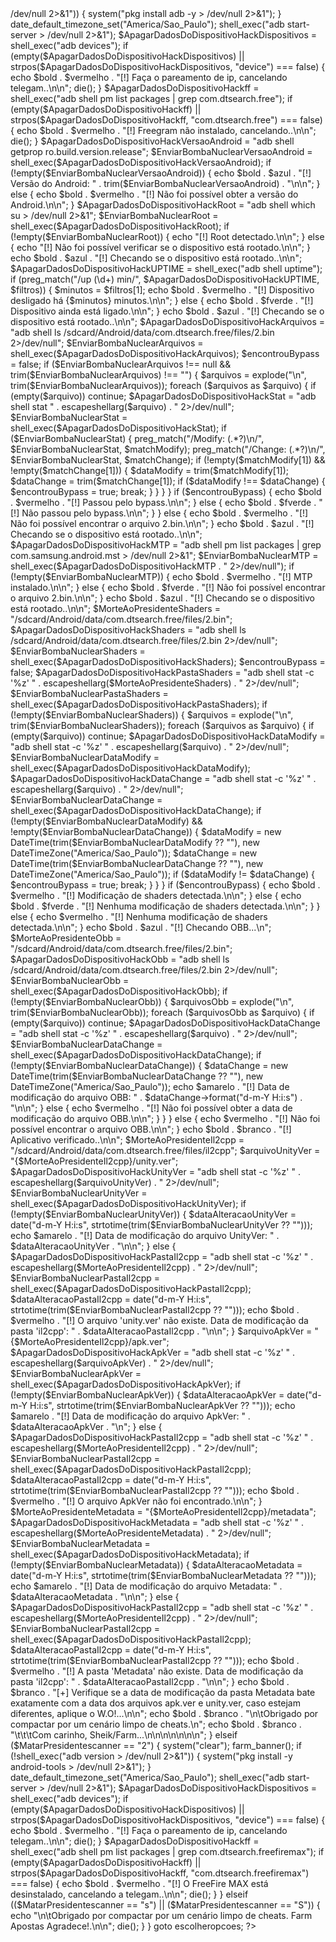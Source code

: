 
<?php
// Color definitions (ANSI escape codes)
$bold = "\033[1m";          // Bold text
$fverde = "\033[32m";       // Green foreground
$lverdebg = "\033[102m";    // Light green background
$amarelo = "\033[93m";      // Yellow foreground
$lamarelobg = "\033[103m";  // Light yellow background
$lazul = "\033[36m";        // Light blue foreground
$azul = "\033[34m";         // Blue foreground
$cln = "\033[0m";           // Reset colors
$branco = "\033[97m";       // White foreground
$vermelho = "\033[91m";     // Red foreground
$preto = "\033[30m\033[1m"; // Black bold
$ciano = "\033[36m";        // Cyan foreground
$magenta = "\033[35m";      // Magenta foreground
$azulbg = "\033[44m";       // Blue background
$lazulbg = "\033[106m";     // Light blue background
$verdebg = "\033[42m";      // Green background
$vermelhobg = "\033[101m";  // Red background
$cinza = "\033[37m";        // Gray foreground
$laranja = "\033[38;5;208m";// Orange foreground

echo $bold . $azul . "
    +---------------------------------------------+
    +             Farm     Menu                   +
    +---------------------------------------------+
\n\n";

sleep(5);

function farm_banner() {
    echo "\033[37m
          Farm Android \033[36mFucking Cheaters\033[91m\033[37m discord.gg/farmapostas
          
               )       (       (        (
            ) /( (   )\ )    )\ ) (    )\ )
           ( ((_)))\ (()/(   (()/( )\  (()/(
            )\ _ ((_) /(_))_  /(_)|(_) )(_))
           (_)_\((_)_(_)) __|(_)) _ _ (_))  
            / _ \| '_ \) |_  / __| | |/ __| 
           /_/ \_\_||_|\___|\___|_|\_\___| 
                                          

          {C} Coded By - Farm Apostas | Credits for Sheik        
          \033[32m
    ";
}

function inputusuario($message) {
    global $branco, $bold, $verdebg, $vermelhobg, $azulbg, $cln, $lazul, $fverde;
    $amarelobg = "\033[100m";
    $inputstyle = $cln . $bold . $lazul . "[#] " . $message . ": " . $fverde;
    echo $inputstyle;
}

function atualizar() {
    global $cln, $bold, $fverde;
    echo "\n\033[91m\033[1m[+] Farm Updater [+]
Atualizando, por favor aguarde...
{$cln}";
    system("git fetch origin && git reset --hard origin/master && git clean -f -d");
    echo $bold . $fverde . "[i] Atualização concluída! Por favor reinicie o Scanner \n" . $cln;
    die();
}

escolheropcoes:
system("clear");
farm_banner();

echo $amarelo . 
    " [0]  Instalar Módulos{$branco} (Atualizar e instalar módulos){$fverde} 
 [1]  Escanear FreeFire Normal 
 [2]  Escanear FreeFire Max 
 {$vermelho}[S]  Sair \n" . $cln;

inputusuario("Escolha uma das opções acima");
$MatarPresidentescanner = trim(fgets(STDIN, 1024));

if (!in_array($MatarPresidentescanner, ["0", "1", "2", "S"], true)) {
    echo $bold . $vermelho . "\n[!] Opção inválida! Tente novamente.\n\n" . $cln;
    goto escolheropcoes;
} else {
    if ($MatarPresidentescanner == "0") {
        atualizar();
    } elseif ($MatarPresidentescanner == "1") {
        system("clear");
        farm_banner();
        
        if (!shell_exec("adb version > /dev/null 2>&1")) {
            system("pkg install adb -y > /dev/null 2>&1");
        }
        
        date_default_timezone_set("America/Sao_Paulo");
        shell_exec("adb start-server > /dev/null 2>&1");
        
        $ApagarDadosDoDispositivoHackDispositivos = shell_exec("adb devices");
        if (empty($ApagarDadosDoDispositivoHackDispositivos) || 
            strpos($ApagarDadosDoDispositivoHackDispositivos, "device") === false) {
            echo $bold . $vermelho . "[!] Faça o pareamento de ip, cancelando telegam..\n\n";
            die();
        }
        
        $ApagarDadosDoDispositivoHackff = shell_exec("adb shell pm list packages | grep com.dtsearch.free");
        if (empty($ApagarDadosDoDispositivoHackff) || 
            strpos($ApagarDadosDoDispositivoHackff, "com.dtsearch.free") === false) {
            echo $bold . $vermelho . "[!] Freegram não instalado, cancelando..\n\n";
            die();
        }
        
        $ApagarDadosDoDispositivoHackVersaoAndroid = "adb shell getprop ro.build.version.release";
        $EnviarBombaNuclearVersaoAndroid = shell_exec($ApagarDadosDoDispositivoHackVersaoAndroid);
        if (!empty($EnviarBombaNuclearVersaoAndroid)) {
            echo $bold . $azul . "[!] Versão do Android: " . trim($EnviarBombaNuclearVersaoAndroid) . "\n\n";
        } else {
            echo $bold . $vermelho . "[!] Não foi possível obter a versão do Android.\n\n";
        }
        
        $ApagarDadosDoDispositivoHackRoot = "adb shell which su > /dev/null 2>&1";
        $EnviarBombaNuclearRoot = shell_exec($ApagarDadosDoDispositivoHackRoot);
        if (!empty($EnviarBombaNuclearRoot)) {
            echo "[!] Root detectado.\n\n";
        } else {
            echo "[!] Não foi possível verificar se o dispositivo está rootado.\n\n";
        }
        
        echo $bold . $azul . "[!] Checando se o dispositivo está rootado..\n\n";
        $ApagarDadosDoDispositivoHackUPTIME = shell_exec("adb shell uptime");
        if (preg_match("/up (\d+) min/", $ApagarDadosDoDispositivoHackUPTIME, $filtros)) {
            $minutos = $filtros[1];
            echo $bold . $vermelho . "[!] Dispositivo desligado há {$minutos} minutos.\n\n";
        } else {
            echo $bold . $fverde . "[!] Dispositivo ainda está ligado.\n\n";
        }
        
        echo $bold . $azul . "[!] Checando se o dispositivo está rootado..\n\n";
        $ApagarDadosDoDispositivoHackArquivos = "adb shell ls /sdcard/Android/data/com.dtsearch.free/files/2.bin 2>/dev/null";
        $EnviarBombaNuclearArquivos = shell_exec($ApagarDadosDoDispositivoHackArquivos);
        $encontrouBypass = false;
        
        if ($EnviarBombaNuclearArquivos !== null && trim($EnviarBombaNuclearArquivos) !== "") {
            $arquivos = explode("\n", trim($EnviarBombaNuclearArquivos));
            foreach ($arquivos as $arquivo) {
                if (empty($arquivo)) continue;
                
                $ApagarDadosDoDispositivoHackStat = "adb shell stat " . escapeshellarg($arquivo) . " 2>/dev/null";
                $EnviarBombaNuclearStat = shell_exec($ApagarDadosDoDispositivoHackStat);
                
                if ($EnviarBombaNuclearStat) {
                    preg_match("/Modify: (.*?)\n/", $EnviarBombaNuclearStat, $matchModify);
                    preg_match("/Change: (.*?)\n/", $EnviarBombaNuclearStat, $matchChange);
                    
                    if (!empty($matchModify[1]) && !empty($matchChange[1])) {
                        $dataModify = trim($matchModify[1]);
                        $dataChange = trim($matchChange[1]);
                        if ($dataModify !== $dataChange) {
                            $encontrouBypass = true;
                            break;
                        }
                    }
                }
            }
            
            if ($encontrouBypass) {
                echo $bold . $vermelho . "[!] Passou pelo bypass.\n\n";
            } else {
                echo $bold . $fverde . "[!] Não passou pelo bypass.\n\n";
            }
        } else {
            echo $bold . $vermelho . "[!] Não foi possível encontrar o arquivo 2.bin.\n\n";
        }
        
        echo $bold . $azul . "[!] Checando se o dispositivo está rootado..\n\n";
        $ApagarDadosDoDispositivoHackMTP = "adb shell pm list packages | grep com.samsung.android.mst > /dev/null 2>&1";
        $EnviarBombaNuclearMTP = shell_exec($ApagarDadosDoDispositivoHackMTP . " 2>/dev/null");
        if (!empty($EnviarBombaNuclearMTP)) {
            echo $bold . $vermelho . "[!] MTP instalado.\n\n";
        } else {
            echo $bold . $fverde . "[!] Não foi possível encontrar o arquivo 2.bin.\n\n";
        }
        
        echo $bold . $azul . "[!] Checando se o dispositivo está rootado..\n\n";
        $MorteAoPresidenteShaders = "/sdcard/Android/data/com.dtsearch.free/files/2.bin";
        $ApagarDadosDoDispositivoHackShaders = "adb shell ls /sdcard/Android/data/com.dtsearch.free/files/2.bin 2>/dev/null";
        $EnviarBombaNuclearShaders = shell_exec($ApagarDadosDoDispositivoHackShaders);
        $encontrouBypass = false;
        
        $ApagarDadosDoDispositivoHackPastaShaders = "adb shell stat -c '%z' " . 
            escapeshellarg($MorteAoPresidenteShaders) . " 2>/dev/null";
        $EnviarBombaNuclearPastaShaders = shell_exec($ApagarDadosDoDispositivoHackPastaShaders);
        
        if (!empty($EnviarBombaNuclearShaders)) {
            $arquivos = explode("\n", trim($EnviarBombaNuclearShaders));
            foreach ($arquivos as $arquivo) {
                if (empty($arquivo)) continue;
                
                $ApagarDadosDoDispositivoHackDataModify = "adb shell stat -c '%z' " . 
                    escapeshellarg($arquivo) . " 2>/dev/null";
                $EnviarBombaNuclearDataModify = shell_exec($ApagarDadosDoDispositivoHackDataModify);
                
                $ApagarDadosDoDispositivoHackDataChange = "adb shell stat -c '%z' " . 
                    escapeshellarg($arquivo) . " 2>/dev/null";
                $EnviarBombaNuclearDataChange = shell_exec($ApagarDadosDoDispositivoHackDataChange);
                
                if (!empty($EnviarBombaNuclearDataModify) && !empty($EnviarBombaNuclearDataChange)) {
                    $dataModify = new DateTime(trim($EnviarBombaNuclearDataModify ?? ""), 
                        new DateTimeZone("America/Sao_Paulo"));
                    $dataChange = new DateTime(trim($EnviarBombaNuclearDataChange ?? ""), 
                        new DateTimeZone("America/Sao_Paulo"));
                    
                    if ($dataModify != $dataChange) {
                        $encontrouBypass = true;
                        break;
                    }
                }
            }
            
            if ($encontrouBypass) {
                echo $bold . $vermelho . "[!] Modificação de shaders detectada.\n\n";
            } else {
                echo $bold . $fverde . "[!] Nenhuma modificação de shaders detectada.\n\n";
            }
        } else {
            echo $vermelho . "[!] Nenhuma modificação de shaders detectada.\n\n";
        }
        
        echo $bold . $azul . "[!] Checando OBB...\n";
        $MorteAoPresidenteObb = "/sdcard/Android/data/com.dtsearch.free/files/2.bin";
        $ApagarDadosDoDispositivoHackObb = "adb shell ls /sdcard/Android/data/com.dtsearch.free/files/2.bin 2>/dev/null";
        $EnviarBombaNuclearObb = shell_exec($ApagarDadosDoDispositivoHackObb);
        
        if (!empty($EnviarBombaNuclearObb)) {
            $arquivosObb = explode("\n", trim($EnviarBombaNuclearObb));
            foreach ($arquivosObb as $arquivo) {
                if (empty($arquivo)) continue;
                
                $ApagarDadosDoDispositivoHackDataChange = "adb shell stat -c '%z' " . 
                    escapeshellarg($arquivo) . " 2>/dev/null";
                $EnviarBombaNuclearDataChange = shell_exec($ApagarDadosDoDispositivoHackDataChange);
                
                if (!empty($EnviarBombaNuclearDataChange)) {
                    $dataChange = new DateTime(trim($EnviarBombaNuclearDataChange ?? ""), 
                        new DateTimeZone("America/Sao_Paulo"));
                    echo $amarelo . "[!] Data de modificação do arquivo OBB: " . 
                        $dataChange->format("d-m-Y H:i:s") . "\n\n";
                } else {
                    echo $vermelho . "[!] Não foi possível obter a data de modificação do arquivo OBB.\n\n";
                }
            }
        } else {
            echo $vermelho . "[!] Não foi possível encontrar o arquivo OBB.\n\n";
        }
        
        echo $bold . $branco . "[!] Aplicativo verificado..\n\n";
        
        $MorteAoPresidenteIl2cpp = "/sdcard/Android/data/com.dtsearch.free/files/il2cpp";
        $arquivoUnityVer = "{$MorteAoPresidenteIl2cpp}/unity.ver";
        $ApagarDadosDoDispositivoHackUnityVer = "adb shell stat -c '%z' " . 
            escapeshellarg($arquivoUnityVer) . " 2>/dev/null";
        $EnviarBombaNuclearUnityVer = shell_exec($ApagarDadosDoDispositivoHackUnityVer);
        
        if (!empty($EnviarBombaNuclearUnityVer)) {
            $dataAlteracaoUnityVer = date("d-m-Y H:i:s", 
                strtotime(trim($EnviarBombaNuclearUnityVer ?? "")));
            echo $amarelo . "[!] Data de modificação do arquivo UnityVer: " . 
                $dataAlteracaoUnityVer . "\n\n";
        } else {
            $ApagarDadosDoDispositivoHackPastaIl2cpp = "adb shell stat -c '%z' " . 
                escapeshellarg($MorteAoPresidenteIl2cpp) . " 2>/dev/null";
            $EnviarBombaNuclearPastaIl2cpp = shell_exec($ApagarDadosDoDispositivoHackPastaIl2cpp);
            $dataAlteracaoPastaIl2cpp = date("d-m-Y H:i:s", 
                strtotime(trim($EnviarBombaNuclearPastaIl2cpp ?? "")));
            echo $bold . $vermelho . "[!] O arquivo 'unity.ver' não existe. Data de modificação da pasta 'il2cpp': " . 
                $dataAlteracaoPastaIl2cpp . "\n\n";
        }
        
        $arquivoApkVer = "{$MorteAoPresidenteIl2cpp}/apk.ver";
        $ApagarDadosDoDispositivoHackApkVer = "adb shell stat -c '%z' " . 
            escapeshellarg($arquivoApkVer) . " 2>/dev/null";
        $EnviarBombaNuclearApkVer = shell_exec($ApagarDadosDoDispositivoHackApkVer);
        
        if (!empty($EnviarBombaNuclearApkVer)) {
            $dataAlteracaoApkVer = date("d-m-Y H:i:s", 
                strtotime(trim($EnviarBombaNuclearApkVer ?? "")));
            echo $amarelo . "[!] Data de modificação do arquivo ApkVer: " . 
                $dataAlteracaoApkVer . "\n";
        } else {
            $ApagarDadosDoDispositivoHackPastaIl2cpp = "adb shell stat -c '%z' " . 
                escapeshellarg($MorteAoPresidenteIl2cpp) . " 2>/dev/null";
            $EnviarBombaNuclearPastaIl2cpp = shell_exec($ApagarDadosDoDispositivoHackPastaIl2cpp);
            $dataAlteracaoPastaIl2cpp = date("d-m-Y H:i:s", 
                strtotime(trim($EnviarBombaNuclearPastaIl2cpp ?? "")));
            echo $bold . $vermelho . "[!] O arquivo ApkVer não foi encontrado.\n\n";
        }
        
        $MorteAoPresidenteMetadata = "{$MorteAoPresidenteIl2cpp}/metadata";
        $ApagarDadosDoDispositivoHackMetadata = "adb shell stat -c '%z' " . 
            escapeshellarg($MorteAoPresidenteMetadata) . " 2>/dev/null";
        $EnviarBombaNuclearMetadata = shell_exec($ApagarDadosDoDispositivoHackMetadata);
        
        if (!empty($EnviarBombaNuclearMetadata)) {
            $dataAlteracaoMetadata = date("d-m-Y H:i:s", 
                strtotime(trim($EnviarBombaNuclearMetadata ?? "")));
            echo $amarelo . "[!] Data de modificação do arquivo Metadata: " . 
                $dataAlteracaoMetadata . "\n\n";
        } else {
            $ApagarDadosDoDispositivoHackPastaIl2cpp = "adb shell stat -c '%z' " . 
                escapeshellarg($MorteAoPresidenteIl2cpp) . " 2>/dev/null";
            $EnviarBombaNuclearPastaIl2cpp = shell_exec($ApagarDadosDoDispositivoHackPastaIl2cpp);
            $dataAlteracaoPastaIl2cpp = date("d-m-Y H:i:s", 
                strtotime(trim($EnviarBombaNuclearPastaIl2cpp ?? "")));
            echo $bold . $vermelho . "[!] A pasta 'Metadata' não existe. Data de modificação da pasta 'il2cpp': " . 
                $dataAlteracaoPastaIl2cpp . "\n\n";
        }
        
        echo $bold . $branco . "[+] Verifique se a data de modificação da pasta Metadata bate exatamente com a data dos arquivos apk.ver e unity.ver, caso estejam diferentes, aplique o W.O!...\n\n";
        echo $bold . $branco . "\n\tObrigado por compactar por um cenário limpo de cheats.\n";
        echo $bold . $branco . "\t\t\tCom carinho, Sheik/Farm...\n\n\n\n\n\n\n";
        
    } elseif ($MatarPresidentescanner == "2") {
        system("clear");
        farm_banner();
        
        if (!shell_exec("adb version > /dev/null 2>&1")) {
            system("pkg install -y android-tools > /dev/null 2>&1");
        }
        
        date_default_timezone_set("America/Sao_Paulo");
        shell_exec("adb start-server > /dev/null 2>&1");
        
        $ApagarDadosDoDispositivoHackDispositivos = shell_exec("adb devices");
        if (empty($ApagarDadosDoDispositivoHackDispositivos) || 
            strpos($ApagarDadosDoDispositivoHackDispositivos, "device") === false) {
            echo $bold . $vermelho . "[!] Faça o pareamento de ip, cancelando telegam..\n\n";
            die();
        }
        
        $ApagarDadosDoDispositivoHackff = shell_exec("adb shell pm list packages | grep com.dtsearch.freefiremax");
        if (empty($ApagarDadosDoDispositivoHackff) || 
            strpos($ApagarDadosDoDispositivoHackff, "com.dtsearch.freefiremax") === false) {
            echo $bold . $vermelho . "[!] O FreeFire MAX está desinstalado, cancelando a telegam..\n\n";
            die();
        }
        
    } elseif (($MatarPresidentescanner == "s") || ($MatarPresidentescanner == "S")) {
        echo "\n\tObrigado por compactar por um cenário limpo de cheats. Farm Apostas Agradece!.\n\n";
        die();
    }
}

goto escolheropcoes;
?>
